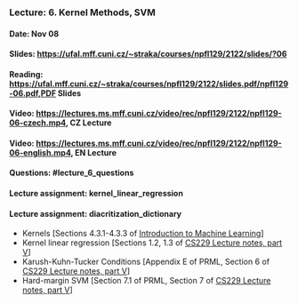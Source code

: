 ### Lecture: 6. Kernel Methods, SVM
#### Date: Nov 08
#### Slides: https://ufal.mff.cuni.cz/~straka/courses/npfl129/2122/slides/?06
#### Reading: https://ufal.mff.cuni.cz/~straka/courses/npfl129/2122/slides.pdf/npfl129-06.pdf,PDF Slides
#### Video: https://lectures.ms.mff.cuni.cz/video/rec/npfl129/2122/npfl129-06-czech.mp4, CZ Lecture
#### Video: https://lectures.ms.mff.cuni.cz/video/rec/npfl129/2122/npfl129-06-english.mp4, EN Lecture
#### Questions: #lecture_6_questions
#### Lecture assignment: kernel_linear_regression
#### Lecture assignment: diacritization_dictionary

- Kernels [Sections 4.3.1-4.3.3 of [Introduction to Machine Learning](https://arxiv.org/pdf/0904.3664v1.pdf)]
- Kernel linear regression [Sections 1.2, 1.3 of [CS229 Lecture notes, part V](http://cs229.stanford.edu/summer2020/cs229-notes3.pdf)]
- Karush-Kuhn-Tucker Conditions [Appendix E of PRML, Section 6 of [CS229 Lecture notes, part V](http://cs229.stanford.edu/summer2020/cs229-notes3.pdf)]
- Hard-margin SVM [Section 7.1 of PRML, Section 7 of [CS229 Lecture notes, part V](http://cs229.stanford.edu/summer2020/cs229-notes3.pdf)]
